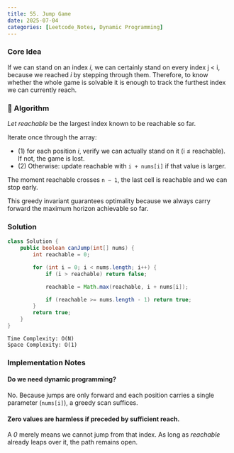 ```yaml
---
title: 55. Jump Game
date: 2025-07-04
categories: [Leetcode_Notes, Dynamic Programming]
---
```


### Core Idea
If we can stand on an index *i*, we can certainly stand on every index j < i, because we reached *i* by stepping through them. Therefore, to know whether the whole game is solvable it is enough to track the furthest index we can currently reach.

### 📌 Algorithm
*Let reachable* be the largest index known to be reachable so far.

Iterate once through the array: 
 - (1) for each position *i*, verify we can actually stand on it (i ≤ reachable). If not, the game is lost.
 - (2) Otherwise: update reachable with `i + nums[i]` if that value is larger.

The moment reachable crosses `n − 1`, the last cell is reachable and we can stop early.

This greedy invariant guarantees optimality because we always carry forward the maximum horizon achievable so far.

### Solution
```java
class Solution {
    public boolean canJump(int[] nums) {
        int reachable = 0;

        for (int i = 0; i < nums.length; i++) {
            if (i > reachable) return false;

            reachable = Math.max(reachable, i + nums[i]);

            if (reachable >= nums.length - 1) return true;
        }
        return true;
    }
}
```

```
Time Complexity: O(N)
Space Complexity: O(1)
```

### Implementation Notes
#### Do we need dynamic programming?
No. Because jumps are only forward and each position carries a single parameter (`nums[i]`), a greedy scan suffices.

#### Zero values are harmless if preceded by sufficient reach.
A *0* merely means we cannot jump from that index. As long as *reachable* already leaps over it, the path remains open.